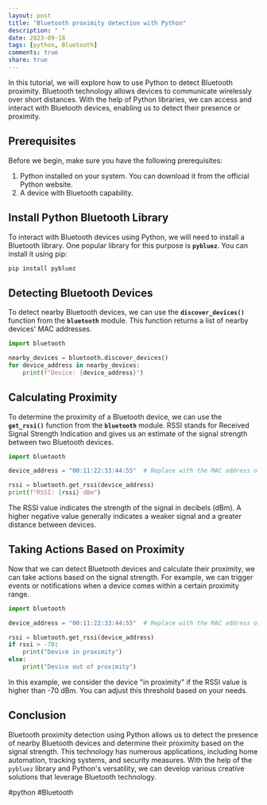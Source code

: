 ```yaml
---
layout: post
title: "Bluetooth proximity detection with Python"
description: " "
date: 2023-09-18
tags: [python, Bluetooth]
comments: true
share: true
---
```


In this tutorial, we will explore how to use Python to detect Bluetooth proximity. Bluetooth technology allows devices to communicate wirelessly over short distances. With the help of Python libraries, we can access and interact with Bluetooth devices, enabling us to detect their presence or proximity.

## Prerequisites

Before we begin, make sure you have the following prerequisites:

1. Python installed on your system. You can download it from the official Python website.
2. A device with Bluetooth capability.

## Install Python Bluetooth Library

To interact with Bluetooth devices using Python, we will need to install a Bluetooth library. One popular library for this purpose is **`pybluez`**. You can install it using pip:

```python
pip install pybluez
```

## Detecting Bluetooth Devices

To detect nearby Bluetooth devices, we can use the **`discover_devices()`** function from the **`bluetooth`** module. This function returns a list of nearby devices' MAC addresses.

```python
import bluetooth

nearby_devices = bluetooth.discover_devices()
for device_address in nearby_devices:
    print(f"Device: {device_address}")
```

## Calculating Proximity

To determine the proximity of a Bluetooth device, we can use the **`get_rssi()`** function from the **`bluetooth`** module. RSSI stands for Received Signal Strength Indication and gives us an estimate of the signal strength between two Bluetooth devices.

```python
import bluetooth

device_address = "00:11:22:33:44:55"  # Replace with the MAC address of the device you want to track

rssi = bluetooth.get_rssi(device_address)
print(f"RSSI: {rssi} dBm")
```

The RSSI value indicates the strength of the signal in decibels (dBm). A higher negative value generally indicates a weaker signal and a greater distance between devices.

## Taking Actions Based on Proximity

Now that we can detect Bluetooth devices and calculate their proximity, we can take actions based on the signal strength. For example, we can trigger events or notifications when a device comes within a certain proximity range.

```python
import bluetooth

device_address = "00:11:22:33:44:55"  # Replace with the MAC address of the device you want to track

rssi = bluetooth.get_rssi(device_address)
if rssi > -70:
    print("Device in proximity")
else:
    print("Device out of proximity")
```

In this example, we consider the device "in proximity" if the RSSI value is higher than -70 dBm. You can adjust this threshold based on your needs.

## Conclusion

Bluetooth proximity detection using Python allows us to detect the presence of nearby Bluetooth devices and determine their proximity based on the signal strength. This technology has numerous applications, including home automation, tracking systems, and security measures. With the help of the `pybluez` library and Python's versatility, we can develop various creative solutions that leverage Bluetooth technology. 

#python #Bluetooth